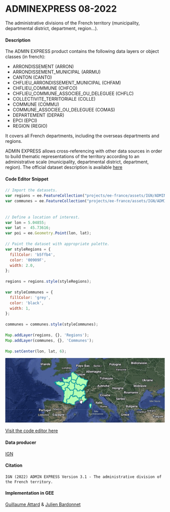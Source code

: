 ADMINEXPRESS 08-2022
===

The administrative divisions of the French territory (municipality, departmental district, department, region...).

#### Description
The ADMIN EXPRESS product contains the following data layers or object classes (in french):

 - ARRONDISSEMENT (ARRON)
 - ARRONDISSEMENT_MUNICIPAL (ARRMU)
 - CANTON (CANTO)
 - CHFLIEU_ARRONDISSEMENT_MUNICIPAL (CHFAM)
 - CHFLIEU_COMMUNE (CHFCO)
 - CHFLIEU_COMMUNE_ASSOCIEE_OU_DELEGUEE (CHFLC)
 - COLLECTIVITE_TERRITORIALE (COLLE)
 - COMMUNE (COMMU)
 - COMMUNE_ASSOCIEE_OU_DELEGUEE (COMAS)
 - DEPARTEMENT (DEPAR)
 - EPCI (EPCI)
 - REGION (REGIO)

It covers all French departments, including the overseas departments and regions. 

ADMIN EXPRESS allows cross-referencing with other data sources in order to build thematic representations of the territory according to an administrative scale (municipality, departmental district, department, region). The official dataset description is available [here](https://geoservices.ign.fr/sites/default/files/2021-11/DC_DL_ADMIN_EXPRESS_3-1_0.pdf)

#### Code Editor Snippet
```javascript
// Import the datasets.
var regions = ee.FeatureCollection("projects/ee-france/assets/IGN/ADMIN_EXPRESS/082022/REGIO");
var communes = ee.FeatureCollection("projects/ee-france/assets/IGN/ADMIN_EXPRESS/082022/COMMU");


// Define a location of interest.
var lon = 5.04855;
var lat =  45.73616;
var poi = ee.Geometry.Point(lon, lat);

// Paint the dataset with appropriate palette.
var styleRegions = {
  fillColor: 'b5ffb4',
  color: '00909F',
  width: 2.0,
};

regions = regions.style(styleRegions);

var styleCommunes = {
  fillColor: 'grey',
  color: 'black',
  width: 1,
};

communes = communes.style(styleCommunes);

Map.addLayer(regions, {}, 'Regions');
Map.addLayer(communes, {}, 'Communes');

Map.setCenter(lon, lat, 6);
```
![asset_snippet](/assets/eeassets-snippets/adminexpress.gif)

[Visit the code editor here](https://code.earthengine.google.com/?scriptPath=users%2Fguiattard_gei%2Fee-france%3Aadminexpress%2Fadminexpress_explorer)

#### Data producer
[IGN](https://www.ign.fr/)

#### Citation
```
IGN (2022) ADMIN EXPRESS Version 3.1 - The administrative division of the French territory.
```

#### Implementation in GEE
[Guillaume Attard](https://guillaumeattard.com/) & [Julien Bardonnet](https://www.linkedin.com/in/julienbardonnet/)
